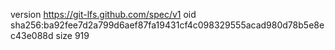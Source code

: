 version https://git-lfs.github.com/spec/v1
oid sha256:ba92fee7d2a799d6aef87fa19431cf4c098329555acad980d78b5e8ec43e088d
size 919
